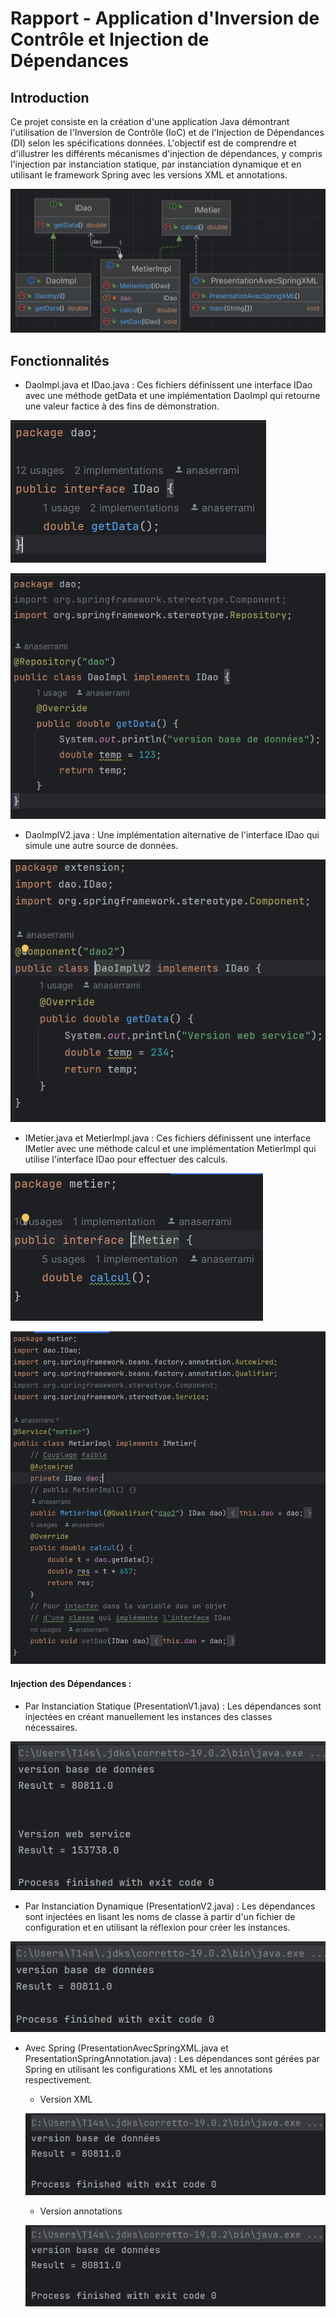 # Rapport - Application d'Inversion de Contrôle et Injection de Dépendances

## Introduction
Ce projet consiste en la création d'une application Java démontrant l'utilisation de l'Inversion de Contrôle (IoC) et de l'Injection de Dépendances (DI) selon les spécifications données. L'objectif est de comprendre et d'illustrer les différents mécanismes d'injection de dépendances, y compris l'injection par instanciation statique, par instanciation dynamique et en utilisant le framework Spring avec les versions XML et annotations.

![img_3.png](captures/img_3.png)
## Fonctionnalités
- DaoImpl.java et IDao.java : Ces fichiers définissent une interface IDao avec une méthode getData et une implémentation DaoImpl qui retourne une valeur factice à des fins de démonstration.

![img.png](captures/img.png)

![img_1.png](captures/img_1.png)
- DaoImplV2.java : Une implémentation alternative de l'interface IDao qui simule une autre source de données.

![img_2.png](captures/img_2.png)
- IMetier.java et MetierImpl.java : Ces fichiers définissent une interface IMetier avec une méthode calcul et une implémentation MetierImpl qui utilise l'interface IDao pour effectuer des calculs.

![img_4.png](captures/img_4.png)

![img_5.png](captures/img_5.png)
#### Injection des Dépendances :

- Par Instanciation Statique (PresentationV1.java) : Les dépendances sont injectées en créant manuellement les instances des classes nécessaires.

![img_6.png](captures/img_6.png)

- Par Instanciation Dynamique (PresentationV2.java) : Les dépendances sont injectées en lisant les noms de classe à partir d'un fichier de configuration et en utilisant la réflexion pour créer les instances.

![img_7.png](captures/img_7.png)

- Avec Spring (PresentationAvecSpringXML.java et PresentationSpringAnnotation.java) : Les dépendances sont gérées par Spring en utilisant les configurations XML et les annotations respectivement.

  - Version XML

  ![img_8.png](captures/img_9.png)

  - Version annotations

  ![img_9.png](captures/img_9.png)